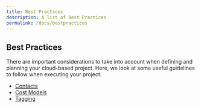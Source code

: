 ```yaml
---
title: Best Practices
description: A list of Best Practices
permalink: /docs/bestpractices
---
```


## Best Practices

There are important considerations to take into account when defining and planning your cloud-based project. 
Here, we look at some useful guidelines to follow when executing your project.

 * [Contacts](bestpractices/contacts)
 * [Cost Models](bestpractices/costmodels)
 * [Tagging](bestpractices/tagging)

